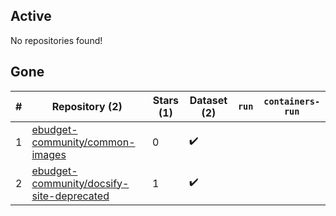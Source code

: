## Active
No repositories found!

## Gone
| # | Repository (2) | Stars (1) | Dataset (2) | `run` | `containers-run` |
| --- | --- | --- | --- | --- | --- |
| 1 | [ebudget-community/common-images](https://github.com/ebudget-community/common-images) | 0 | :heavy_check_mark: |  |  |
| 2 | [ebudget-community/docsify-site-deprecated](https://github.com/ebudget-community/docsify-site-deprecated) | 1 | :heavy_check_mark: |  |  |
